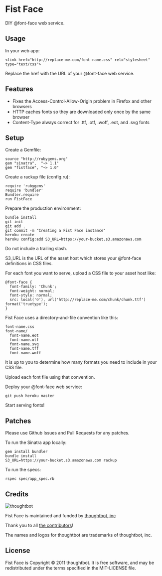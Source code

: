 Fist Face
=========

DIY @font-face web service.

Usage
-----

In your web app:

    <link href="http://replace-me.com/font-name.css" rel="stylesheet" type="text/css">

Replace the href with the URL of your @font-face web service.

Features
--------

* Fixes the Access-Control-Allow-Origin problem in Firefox and other browsers
* HTTP caches fonts so they are downloaded only once by the same browser
* Content-Type always correct for .ttf, .otf, .woff, .eot, and .svg fonts

Setup
-----

Create a Gemfile:

    source "http://rubygems.org"
    gem "sinatra",  "~> 1.1"
    gem "fistface", "~> 1.0"

Create a rackup file (config.ru):

    require 'rubygems'
    require 'bundler'
    Bundler.require
    run FistFace

Prepare the production environment:

    bundle install
    git init
    git add .
    git commit -m "Creating a Fist Face instance"
    heroku create
    heroku config:add S3_URL=https://your-bucket.s3.amazonaws.com

Do not include a trailing slash.

S3_URL is the URL of the asset host which stores your @font-face definitions in CSS files.

For each font you want to serve, upload a CSS file to your asset host like:

    @font-face {
      font-family: 'Chunk';
      font-weight: normal;
      font-style: normal;
      src: local('☺'), url('http://replace-me.com/chunk/chunk.ttf') format('truetype');
    }

Fist Face uses a directory-and-file convention like this:

    font-name.css
    font-name/
      font-name.eot
      font-name.otf
      font-name.svg
      font-name.tff
      font-name.woff

It is up to you to determine how many formats you need to include in your CSS file.

Upload each font file using that convention.

Deploy your @font-face web service:

    git push heroku master

Start serving fonts!

Patches
-------

Please use Github Issues and Pull Requests for any patches.

To run the Sinatra app locally:

    gem install bundler
    bundle install
    S3_URL=https://your-bucket.s3.amazonaws.com rackup

To run the specs:

    rspec spec/app_spec.rb

Credits
-------

![thoughtbot](http://thoughtbot.com/images/tm/logo.png)

Fist Face is maintained and funded by [thoughtbot, inc](http://thoughtbot.com/community)

Thank you to all [the contributors](https://github.com/thoughtbot/fistface/contributors)!

The names and logos for thoughtbot are trademarks of thoughtbot, inc.

License
-------

Fist Face is Copyright © 2011 thoughtbot. It is free software, and may be redistributed under the terms specified in the MIT-LICENSE file.
